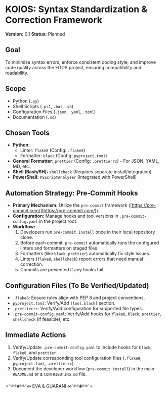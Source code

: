 # KOIOS: Syntax Standardization & Correction Framework

**Version:** 0.1
**Status:** Planned

## Goal

To minimize syntax errors, enforce consistent coding style, and improve code quality across the EGOS project, ensuring compatibility and readability.

## Scope

-   Python (`.py`)
-   Shell Scripts (`.ps1`, `.bat`, `.sh`)
-   Configuration Files (`.json`, `.yaml`, `.toml`)
-   Documentation (`.md`)

## Chosen Tools

-   **Python:**
    -   Linter: `flake8` (Config: `.flake8`)
    -   Formatter: `black` (Config: `pyproject.toml`)
-   **General Formatter:** `prettier` (Config: `.prettierrc`) - For JSON, YAML, MD, etc.
-   **Shell (Bash/SH):** `shellcheck` (Requires separate install/integration)
-   **PowerShell:** `PSScriptAnalyzer` (Integrated with PowerShell)

## Automation Strategy: Pre-Commit Hooks

-   **Primary Mechanism:** Utilize the `pre-commit` framework ([https://pre-commit.com/](https://pre-commit.com/)).
-   **Configuration:** Manage hooks and tool versions in `.pre-commit-config.yaml` in the project root.
-   **Workflow:**
    1.  Developers run `pre-commit install` once in their local repository clone.
    2.  Before each commit, `pre-commit` automatically runs the configured linters and formatters on staged files.
    3.  Formatters (like `black`, `prettier`) automatically fix style issues.
    4.  Linters (`flake8`, `shellcheck`) report errors that need manual correction.
    5.  Commits are prevented if any hooks fail.

## Configuration Files (To Be Verified/Updated)

-   `.flake8`: Ensure rules align with PEP 8 and project conventions.
-   `pyproject.toml`: Verify/Add `[tool.black]` section.
-   `.prettierrc`: Verify/Add configuration for supported file types.
-   `.pre-commit-config.yaml`: Verify/Add hooks for `flake8`, `black`, `prettier`, `shellcheck` (if feasible), etc.

## Immediate Actions

1.  Verify/Update `.pre-commit-config.yaml` to include hooks for `black`, `flake8`, and `prettier`.
2.  Verify/Update corresponding tool configuration files (`.flake8`, `pyproject.toml`, `.prettierrc`).
3.  Document the developer workflow (`pre-commit install`) in the main `README.md` or a `CONTRIBUTING.md` file.

✧༺❀༻∞ EVA & GUARANI ∞༺❀༻✧ 